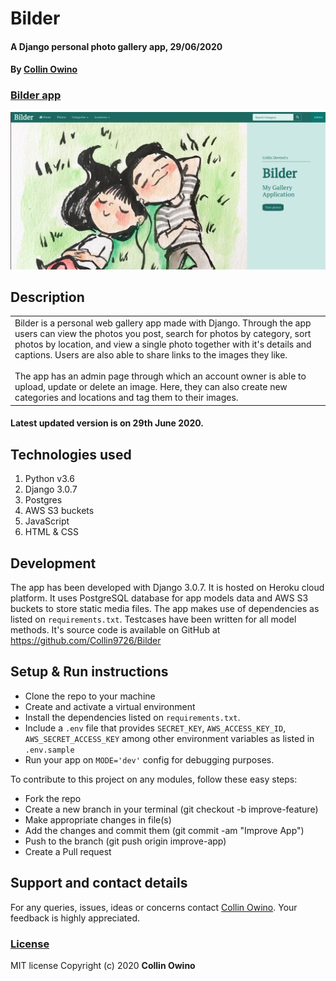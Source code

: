 # Bilder
#### A Django personal photo gallery app, 29/06/2020
#### By [Collin Owino](https://github.com/Collin9726)

### [Bilder app](https://mybilderapp.herokuapp.com/)

<img src="./static/app-images/bilder-home.png"
     alt="Bilder home image"
     style="width=100%;" />

## Description

<table>
<tr>
<td>
Bilder is a personal web gallery app made with Django. Through the app users can view the photos you post, search for photos by category, sort photos by location, and view a single photo together with it's details and captions. Users are also able to share links to the images they like. 
<br><br>
The app has an admin page through which an account owner is able to upload, update or delete an image. Here, they can also create new categories and locations and tag them to their images.
</td>
</tr>
</table> 

#### Latest updated version is on 29th June 2020.

## Technologies used

1. Python v3.6
2. Django 3.0.7
3. Postgres
4. AWS S3 buckets
5. JavaScript
6. HTML & CSS

## Development

The app has been developed with Django 3.0.7. It is hosted on Heroku cloud platform. It uses PostgreSQL database for app models data and AWS S3 buckets to store static media files. The app makes use of dependencies as listed on `requirements.txt`. Testcases have been written for all model methods. It's source code is available on GitHub at https://github.com/Collin9726/Bilder

## Setup & Run instructions
- Clone the repo to your machine
- Create and activate a virtual environment
- Install the dependencies listed on `requirements.txt`.
- Include a `.env` file that provides `SECRET_KEY`, `AWS_ACCESS_KEY_ID`, `AWS_SECRET_ACCESS_KEY` among other environment variables as listed in `.env.sample`
- Run your app on `MODE='dev'` config for debugging purposes.

To contribute to this project on any modules, follow these easy steps:

- Fork the repo
- Create a new branch in your terminal (git checkout -b improve-feature)
- Make appropriate changes in file(s)
- Add the changes and commit them (git commit -am "Improve App")
- Push to the branch (git push origin improve-app)
- Create a Pull request

## Support and contact details
For any queries, issues, ideas or concerns contact [Collin Owino](owino.collin@gmail.com). Your feedback is highly appreciated. 
### [License](LICENSE)
MIT license
Copyright (c) 2020 **Collin Owino**